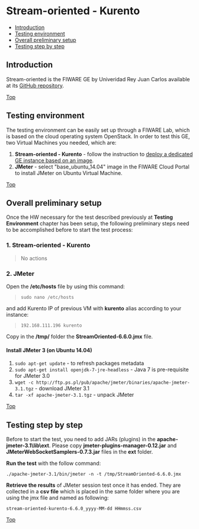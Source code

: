 # Stream-oriented - Kurento #

* [Introduction](#introduction)
* [Testing environment](#testing-environment)
* [Overall preliminary setup](#overall-preliminary-setup)
* [Testing step by step](#testing-step-by-step)


## Introduction ##

Stream-oriented is the FIWARE GE by Univeridad Rey Juan Carlos available at its [GitHub repository](https://github.com/Kurento).

[Top](#stream-oriented---kurento)

## Testing environment ##

The testing environment can be easily set up through a FIWARE Lab, which is based on the cloud operating system OpenStack. 
In order to test this GE, two Virtual Machines you needed, which are: 

1. **Stream-oriented - Kurento** - follow the instruction to [deploy a dedicated GE instance based on an image](https://catalogue.fiware.org/enablers/stream-oriented-kurento/creating-instances). 
2. **JMeter** - select "base_ubuntu_14.04" image in the FIWARE Cloud Portal to install JMeter on Ubuntu Virtual Machine.


[Top](#stream-oriented---kurento)

## Overall preliminary setup ##

Once the HW necessary for the test described previously at **Testing Environment** chapter has been setup, the following preliminary steps need to be accomplished before to start the test process:

### 1. Stream-oriented - Kurento ###

> No actions

### 2. JMeter ###

Open the **/etc/hosts** file by using this command:

> `sudo nano /etc/hosts` 

and add Kurento IP of previous VM with **kurento** alias according to your instance: 

> `192.168.111.196 kurento`


Copy in the **/tmp/** folder the **StreamOriented-6.6.0.jmx** file.


#### Install JMeter 3 (on Ubuntu 14.04) ####

1. `sudo apt-get update` - to refresh packages metadata
2. `sudo apt-get install openjdk-7-jre-headless` - Java 7 is pre-requisite for JMeter 3.0
3. `wget -c http://ftp.ps.pl/pub/apache/jmeter/binaries/apache-jmeter-3.1.tgz` - download JMeter 3.1
4. `tar -xf apache-jmeter-3.1.tgz` - unpack JMeter

[Top](#stream-oriented---kurento)

## Testing step by step ##

Before to start the test, you need to add JARs (plugins) in the **apache-jmeter-3.1\lib\ext**. Please copy **jmeter-plugins-manager-0.12.jar** and **JMeterWebSocketSamplers-0.7.3.jar** files in the **ext** folder.

**Run the test** with the follow command: 

`./apache-jmeter-3.1/bin/jmeter -n -t /tmp/StreamOriented-6.6.0.jmx`

**Retrieve the results** of JMeter session test once it has ended. They are collected in a **csv file** which is placed in the same folder where you are using the jmx file and named as following: 

`stream-oriented-kurento-6.6.0_yyyy-MM-dd HHmmss.csv`

[Top](#stream-oriented---kurento)